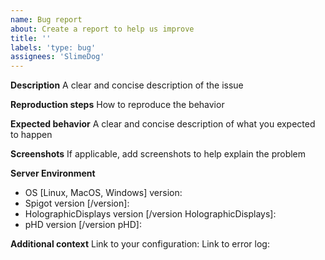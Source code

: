 ```yaml
---
name: Bug report
about: Create a report to help us improve
title: ''
labels: 'type: bug'
assignees: 'SlimeDog'
---
```


**Description**
A clear and concise description of the issue

**Reproduction steps**
How to reproduce the behavior

**Expected behavior**
A clear and concise description of what you expected to happen

**Screenshots**
If applicable, add screenshots to help explain the problem

**Server Environment**
 - OS [Linux, MacOS, Windows] version: 
 - Spigot version [/version]: 
 - HolographicDisplays version [/version HolographicDisplays]: 
 - pHD version [/version pHD]: 

**Additional context**
 Link to your configuration:
 Link to error log:
